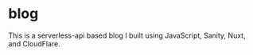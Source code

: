 # blog

This is a serverless-api based blog I built using JavaScript, Sanity, Nuxt, and CloudFlare.
